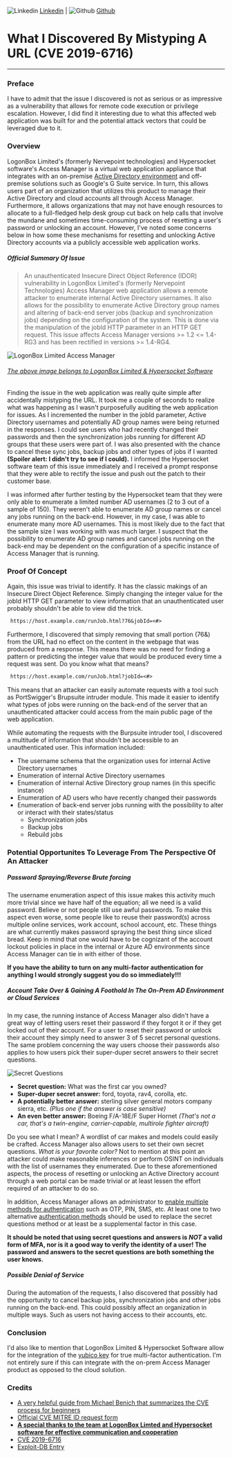 ![Linkedin](Post%20Images/linkedin.png) [Linkedin](https://www.linkedin.com/in/ryangore/) | ![Github](Post%20Images/github.png) [Github](https://github.com/0v3rride)

# What I Discovered By Mistyping A URL (CVE 2019-6716)
_____________________________________________________________________


### Preface
I have to admit that the issue I discovered is not as serious or as impressive as a vulnerability that allows for remote code execution or privilege escalation. However, I did find it interesting due to what this affected web application was built for and the potential attack vectors that could be leveraged due to it.

### Overview
LogonBox Limited's (formerly Nervepoint technologies) and Hypersocket software's Access Manager is a virtual web application appliance that integrates with an on-premise [Active Directory environment](https://docs.logonbox.com/app/manpage/en/article/413106/Connecting-to-an-Active-Directory) and off-premise solutions such as Google's G Suite service. In turn, this allows users part of an organization that utilizes this product to manage their Active Directory and cloud accounts all through Access Manager. Furthermore, it allows organizations that may not have enough resources to allocate to a full-fledged help desk group cut back on help calls that involve the mundane and sometimes time-consuming process of resetting a user's password or unlocking an account. However, I've noted some concerns below in how some these mechanisms for resetting and unlocking Active Directory accounts via a publicly accessible web application works.

##### Official Summary Of Issue
> An unauthenticated Insecure Direct Object Reference (IDOR) vulnerability in LogonBox Limited's (formerly Nervepoint Technologies) Access Manager web application allows a remote attacker to enumerate internal Active Directory usernames. It also allows for the possibility to enumerate Active Directory group names and altering of back-end server jobs (backup and synchronization jobs) depending on the configuration of the system. This is done via the manipulation of the jobId HTTP parameter in an HTTP GET request. This issue affects Access Manager versions >= 1.2 <= 1.4-RG3 and has been rectified in versions >= 1.4-RG4.

![LogonBox Limited Access Manager](Post%20Images/nervepoint_vx.png)

###### [The above image belongs to LogonBox Limited & Hypersocket Software](https://www.hypersocket.com/en/products/password-self-service)

Finding the issue in the web application was really quite simple after accidentally mistyping the URL. It took me a couple of seconds to realize what was happening as I wasn't purposefully auditing the web application for issues. As I incremented the number in the jobId parameter, Active Directory usernames and potentially AD group names were being returned in the responses. I could see users who had recently changed their passwords and then the synchronization jobs running for different AD groups that these users were part of. I was also presented with the chance to cancel these sync jobs, backup jobs and other types of jobs if I wanted **(Spoiler alert: I didn't try to see if I could).** I informed the Hypersocket software team of this issue immediately and I received a prompt response that they were able to rectify the issue and push out the patch to their customer base.

I was informed after further testing by the Hypersocket team that they were only able to enumerate a limited number AD usernames (2 to 3 out of a sample of 150). They weren't able to enumerate AD group names or cancel any jobs running on the back-end. However, in my case, I was able to enumerate many more AD usernames. This is most likely due to the fact that the sample size I was working with was much larger. I suspect that the possibility to enumerate AD group names and cancel jobs running on the back-end may be dependent on the configuration of a specific instance of Access Manager that is running.

### Proof Of Concept
Again, this issue was trivial to identify. It has the classic makings of an Insecure Direct Object Reference. Simply changing the integer value for the jobId HTTP GET parameter to view information that an unauthenticated user probably shouldn't be able to view did the trick.

```markdown
 https://host.example.com/runJob.html?76&jobId=<#>
```
Furthermore, I discovered that simply removing that small portion (76&) from the URL had no effect on the content in the webpage that was produced from a response. This means there was no need for finding a pattern or predicting the integer value that would be produced every time a request was sent. Do you know what that means?

```markdown
 https://host.example.com/runJob.html?jobId=<#>
```
This means that an attacker can easily automate requests with a tool such as PortSwigger's Brupsuite intruder module. This made it easier to identify what types of jobs were running on the back-end of the server that an unauthenticated attacker could access from the main public page of the web application.

While automating the requests with the Burpsuite intruder tool, I discovered a multitude of information that shouldn't be accessible to an unauthenticated user. This information included:
 * The username schema that the organization uses for internal Active Directory usernames
 * Enumeration of internal Active Directory usernames
 * Enumeration of internal Active Directory group names (in this specific instance)
 * Enumeration of AD users who have recently changed their passwords
 * Enumeration of back-end server jobs running with the possibility to alter or interact with their states/status
   * Synchronization jobs
   * Backup jobs
   * Rebuild jobs
   
   
### Potential Opportunites To Leverage From The Perspective Of An Attacker
##### Password Spraying/Reverse Brute forcing
The username enumeration aspect of this issue makes this activity much more trivial since we have half of the equation; all we need is a valid password. Believe or not people still use awful passwords. To make this aspect even worse, some people like to reuse their password(s) across multiple online services, work account, school account, etc. These things are what currently makes password spraying the best thing since sliced bread. Keep in mind that one would have to be cognizant of the account lockout policies in place in the internal or Azure AD environments since Access Manager can tie in with either of those. 
 
 **If you have the ability to turn on any multi-factor authentication for anything I would strongly suggest you do so immediately!!!**
 
##### Account Take Over & Gaining A Foothold In The On-Prem AD Environment or Cloud Services 
In my case, the running instance of Access Manager also didn't have a great way of letting users reset their password if they forgot it or if they get locked out of their account. For a user to reset their password or unlock their account they simply need to answer 3 of 5 secret personal questions. The same problem concerning the way users choose their passwords also applies to how users pick their super-duper secret answers to their secret questions.

![Secret Questions](Post%20Images/password-reset.jpg)

 * **Secret question:** What was the first car you owned?
 * **Super-duper secret answer:** ford, toyota, rav4, corolla, etc.
 * **A potentially better answer:** sterling silver general motors company sierra, etc. _(Plus one if the answer is case sensitive)_
 * **An even better answer:** Boeing F/A-18E/F Super Hornet _(That's not a car, that's a twin-engine, carrier-capable, multirole fighter aircraft)_
 
Do you see what I mean? A wordlist of car makes and models could easily be crafted. Access Manager also allows users to set their own secret questions. _What is your favorite color?_ Not to mention at this point an attacker could make reasonable inferences or perform OSINT on individuals with the list of usernames they enumerated. Due to these aforementioned aspects, the process of resetting or unlocking an Active Directory account through a web portal can be made trivial or at least lessen the effort required of an attacker to do so. 

In addition, Access Manager allows an administrator to [enable multiple methods for authentication](https://docs.logonbox.com/app/manpage/en/article/532476/Allowing-multiple-Authentication-Methods-to-be-active-for-login-processes-in-Access-Manager) such as OTP, PIN, SMS, etc. At least one to two alternative [authentication methods](https://docs.logonbox.com/app/manpage/en/article/532236/Authentication-Basics:-Configuring-and-managing) should be used to replace the secret questions method or at least be a supplemental factor in this case.

**It should be noted that using secret questions and answers is _NOT_ a valid form of MFA, nor is it a good way to verify the identity of a user! The password and answers to the secret questions are both something the user knows.**

##### Possible Denial of Service
During the automation of the requests, I also discovered that possibly had the opportunity to cancel backup jobs, synchronization jobs and other jobs running on the back-end. This could possibly affect an organization in multiple ways. Such as users not having access to their accounts, etc.


### Conclusion
I'd also like to mention that LogonBox Limited & Hypersocket Software allow for the integration of the [yubico key](https://www.yubico.com/works-with-yubikey/catalog/logonbox/) for true multi-factor authentication. I'm not entirely sure if this can integrate with the on-prem Access Manager product as opposed to the cloud solution.


### Credits
 * [A very helpful guide from Michael Benich that summarizes the CVE process for beginners](https://warroom.rsmus.com/beginners-guide-cve-process/)
 * [Official CVE MITRE ID request form](https://cveform.mitre.org/)
 * [**A special thanks to the team at LogonBox Limted and Hypersocket software for effective communication and cooperation**](https://docs.hypersocket.com/app/manpage/en/article/539661/Unauthenticated-Insecure-Direct-Object-Reference-(IDOR)-Found-in-Access-Manager)
 * [CVE 2019-6716](https://cve.mitre.org/cgi-bin/cvename.cgi?name=CVE-2019-6716)
 * [Exploit-DB Entry](https://www.exploit-db.com/exploits/46254)
